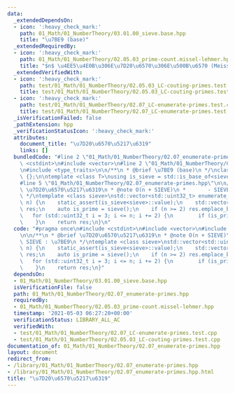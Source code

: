 ```yaml
---
data:
  _extendedDependsOn:
  - icon: ':heavy_check_mark:'
    path: 01_Math/01_NumberTheory/03.01.00_sieve.base.hpp
    title: "\u7BE9 (base)"
  _extendedRequiredBy:
  - icon: ':heavy_check_mark:'
    path: 01_Math/01_NumberTheory/02.05.03_prime-count.missel-lehmer.hpp
    title: "$n$ \u4EE5\u4E0B\u306E\u7D20\u6570\u306E\u500B\u6570 (Meissel-Lehmer)"
  _extendedVerifiedWith:
  - icon: ':heavy_check_mark:'
    path: test/01_Math/01_NumberTheory/02.05.03_LC-couting-primes.test.cpp
    title: test/01_Math/01_NumberTheory/02.05.03_LC-couting-primes.test.cpp
  - icon: ':heavy_check_mark:'
    path: test/01_Math/01_NumberTheory/02.07_LC-enumerate-primes.test.cpp
    title: test/01_Math/01_NumberTheory/02.07_LC-enumerate-primes.test.cpp
  _isVerificationFailed: false
  _pathExtension: hpp
  _verificationStatusIcon: ':heavy_check_mark:'
  attributes:
    document_title: "\u7D20\u6570\u5217\u6319"
    links: []
  bundledCode: "#line 2 \"01_Math/01_NumberTheory/02.07_enumerate-primes.hpp\"\n#include\
    \ <cstdint>\n#include <vector>\n#line 2 \"01_Math/01_NumberTheory/03.01.00_sieve.base.hpp\"\
    \n#include <type_traits>\n\n/**\n * @brief \u7BE9 (base)\n */\nclass sieve_base\
    \ {};\n\ntemplate <class T>\nusing is_sieve = std::is_base_of<sieve_base, T>;\n\
    #line 5 \"01_Math/01_NumberTheory/02.07_enumerate-primes.hpp\"\n\n/**\n * @brief\
    \ \u7D20\u6570\u5217\u6319\n * @note O(n + SIEVE)\n *       - SIEVE : \u7BE9\n\
    \ */\ntemplate <class sieve>\nstd::vector<std::uint32_t> enumerate_primes(std::uint32_t\
    \ n) {\n    static_assert(is_sieve<sieve>::value);\n    std::vector<std::uint32_t>\
    \ res;\n    auto is_prime = sieve();\n    if (n >= 2) res.emplace_back(2);\n \
    \   for (std::uint32_t i = 3; i <= n; i += 2) {\n        if (is_prime[i]) res.emplace_back(i);\n\
    \    }\n    return res;\n}\n"
  code: "#pragma once\n#include <cstdint>\n#include <vector>\n#include \"03.01.00_sieve.base.hpp\"\
    \n\n/**\n * @brief \u7D20\u6570\u5217\u6319\n * @note O(n + SIEVE)\n *       -\
    \ SIEVE : \u7BE9\n */\ntemplate <class sieve>\nstd::vector<std::uint32_t> enumerate_primes(std::uint32_t\
    \ n) {\n    static_assert(is_sieve<sieve>::value);\n    std::vector<std::uint32_t>\
    \ res;\n    auto is_prime = sieve();\n    if (n >= 2) res.emplace_back(2);\n \
    \   for (std::uint32_t i = 3; i <= n; i += 2) {\n        if (is_prime[i]) res.emplace_back(i);\n\
    \    }\n    return res;\n}"
  dependsOn:
  - 01_Math/01_NumberTheory/03.01.00_sieve.base.hpp
  isVerificationFile: false
  path: 01_Math/01_NumberTheory/02.07_enumerate-primes.hpp
  requiredBy:
  - 01_Math/01_NumberTheory/02.05.03_prime-count.missel-lehmer.hpp
  timestamp: '2021-05-03 06:27:20+00:00'
  verificationStatus: LIBRARY_ALL_AC
  verifiedWith:
  - test/01_Math/01_NumberTheory/02.07_LC-enumerate-primes.test.cpp
  - test/01_Math/01_NumberTheory/02.05.03_LC-couting-primes.test.cpp
documentation_of: 01_Math/01_NumberTheory/02.07_enumerate-primes.hpp
layout: document
redirect_from:
- /library/01_Math/01_NumberTheory/02.07_enumerate-primes.hpp
- /library/01_Math/01_NumberTheory/02.07_enumerate-primes.hpp.html
title: "\u7D20\u6570\u5217\u6319"
---
```

